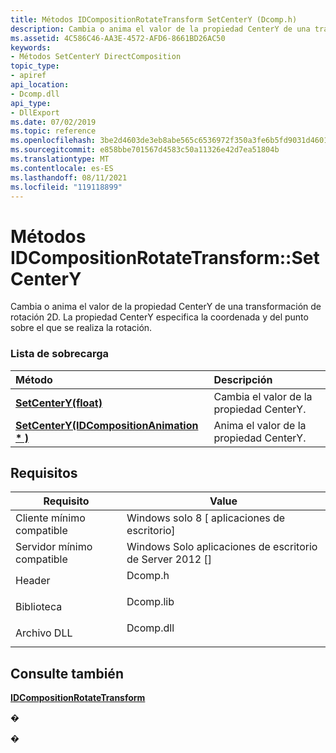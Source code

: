 ```yaml
---
title: Métodos IDCompositionRotateTransform SetCenterY (Dcomp.h)
description: Cambia o anima el valor de la propiedad CenterY de una transformación de rotación 2D.
ms.assetid: 4C586C46-AA3E-4572-AFD6-8661BD26AC50
keywords:
- Métodos SetCenterY DirectComposition
topic_type:
- apiref
api_location:
- Dcomp.dll
api_type:
- DllExport
ms.date: 07/02/2019
ms.topic: reference
ms.openlocfilehash: 3be2d4603de3eb8abe565c6536972f350a3fe6b5fd9031d46017615684cf96aa
ms.sourcegitcommit: e858bbe701567d4583c50a11326e42d7ea51804b
ms.translationtype: MT
ms.contentlocale: es-ES
ms.lasthandoff: 08/11/2021
ms.locfileid: "119118899"
---
```

# <a name="idcompositionrotatetransformsetcentery-methods"></a>Métodos IDCompositionRotateTransform::SetCenterY

Cambia o anima el valor de la propiedad CenterY de una transformación de rotación 2D. La propiedad CenterY especifica la coordenada y del punto sobre el que se realiza la rotación.

### <a name="overload-list"></a>Lista de sobrecarga



| Método                                                                                                         | Descripción                                            |
|:---------------------------------------------------------------------------------------------------------------|:-------------------------------------------------------|
| [**SetCenterY(float)**](/windows/win32/api/dcomp/nf-dcomp-idcompositionrotatetransform-setcentery(float))                                     | Cambia el valor de la propiedad CenterY.<br/>  |
| [**SetCenterY(IDCompositionAnimation \* )**](/windows/win32/api/dcomp/nf-dcomp-idcompositionrotatetransform-setcentery(idcompositionanimation)) | Anima el valor de la propiedad CenterY.<br/> |



## <a name="requirements"></a>Requisitos



| Requisito | Value |
|-------------------------------------|--------------------------------------------------------------------------------------|
| Cliente mínimo compatible<br/> | Windows solo 8 \[ aplicaciones de escritorio\]<br/>                                           |
| Servidor mínimo compatible<br/> | Windows Solo aplicaciones de escritorio de Server 2012 \[\]<br/>                                 |
| Header<br/>                   | <dl> <dt>Dcomp.h</dt> </dl>   |
| Biblioteca<br/>                  | <dl> <dt>Dcomp.lib</dt> </dl> |
| Archivo DLL<br/>                      | <dl> <dt>Dcomp.dll</dt> </dl> |



## <a name="see-also"></a>Consulte también

<dl> <dt>

[**IDCompositionRotateTransform**](/windows/win32/api/dcomp/nn-dcomp-idcompositionrotatetransform)
</dt> </dl>

�

�
